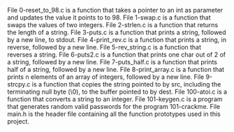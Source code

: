 File 0-reset_to_98.c is a function that takes a pointer to an int as parameter and updates the value it points to to 98.
File 1-swap.c is a function that swaps the values of two integers.
File 2-strlen.c is a function that returns the length of a string.
File 3-puts.c is a function that prints a string, followed by a new line, to stdout.
File 4-print_rev.c is a function that prints a string, in reverse, followed by a new line.
File 5-rev_string.c is a function that reverses a string.
File 6-puts2.c is a function that prints one char out of 2 of a string, followed by a new line.
File 7-puts_half.c is a function that prints half of a string, followed by a new line.
File 8-print_array.c is a function that prints n elements of an array of integers, followed by a new line.
File 9-strcpy.c is a function that copies the string pointed to by src, including the terminating null byte (\0), to the buffer pointed to by dest.
File 100-atoi.c is a function that converts a string to an integer.
File 101-keygen.c is a program that generates random valid passwords for the program 101-crackme.
File main.h is the header file containing all the function prototypes used in this project.
